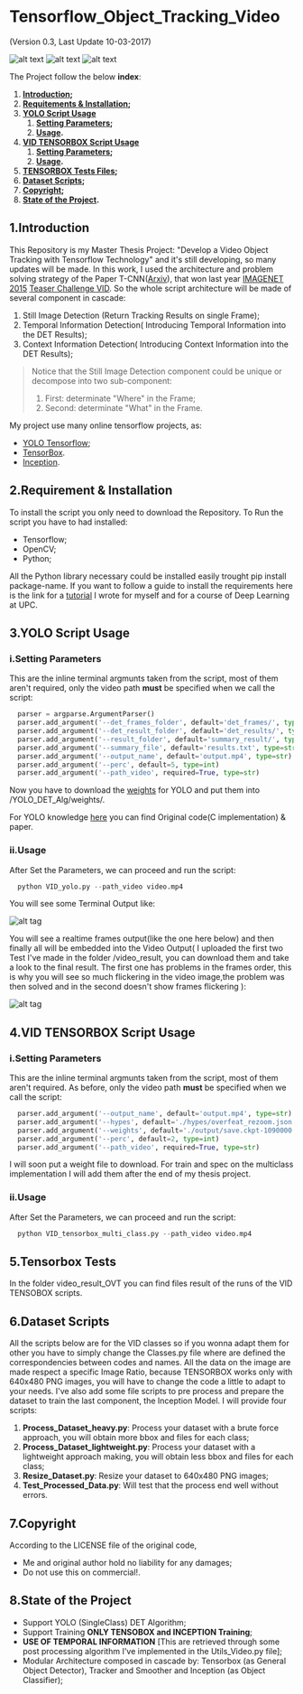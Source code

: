 # Tensorflow_Object_Tracking_Video

(Version 0.3, Last Update 10-03-2017)

![alt text](images/UPC_logo.png "Logo Title Text 1")
![alt text](images/BSC_logo.png "Logo Title Text 1")
![alt text](images/IGP_logo.png  "Logo Title Text 1")

The Project follow the below **index**:

1. **[Introduction](#1introduction);**
2. **[Requitements & Installation](#2requirement--installation);**
3. **[YOLO Script Usage](#3yolo-script-usage)**
      1. **[Setting Parameters](#isetting-parameters);**
      2. **[Usage](#iiusage).**
4. **[VID TENSORBOX Script Usage](#4vid-tensorbox-script-usage)**
      1. **[Setting Parameters](#isetting-parameters-2);**
      2. **[Usage](#iiusage-2).**
5. **[TENSORBOX Tests Files](#5tensorbox-tests);**
6. **[Dataset Scripts](#6dataset-script);**
7. **[Copyright](#7copyright);**
8. **[State of the Project](#8state-of-the-project).**


## 1.Introduction

This Repository is my Master Thesis Project: "Develop a Video Object Tracking with Tensorflow Technology" 
and it's still developing, so many updates will be made.
In this work, I used the architecture and problem solving strategy of the Paper T-CNN([Arxiv](http://arxiv.org/abs/1604.02532)), that won last year [IMAGENET 2015](http://image-net.org/) [Teaser Challenge VID](http://image-net.org/challenges/LSVRC/2015/results).
So the whole script architecture will be made of several component in cascade:
  1. Still Image Detection (Return Tracking Results on single Frame);
  2. Temporal Information Detection( Introducing Temporal Information into the DET Results);
  3. Context Information Detection( Introducing Context Information into the DET Results);

> Notice that the Still Image Detection component could be unique or decompose into two sub-component:
>  1. First: determinate "Where" in the Frame;
>  2. Second: determinate "What" in the Frame.

My project use many online tensorflow projects, as: 
  - [YOLO Tensorflow](https://github.com/gliese581gg/YOLO_tensorflow);
  - [TensorBox](https://github.com/Russell91/TensorBox).
  - [Inception](https://github.com/tensorflow/models/tree/master/inception).

## 2.Requirement & Installation
To install the script you only need to download the Repository.
To Run the script you have to had installed:
  - Tensorflow;
  - OpenCV;
  - Python;

All the Python library necessary could be installed easily trought pip install package-name.
If you want to follow a guide to install the requirements here is the link for a [tutorial](https://github.com/DrewNF/Build-Deep-Learning-Env-with-Tensorflow-Python-OpenCV) I wrote for myself and for a course of Deep Learning at UPC.

## 3.YOLO Script Usage
### i.Setting Parameters
  This are the inline terminal argmunts taken from the script, most of them aren't required, only the video path **must** be specified when we call the script:
        
  ```python      
    parser = argparse.ArgumentParser()
    parser.add_argument('--det_frames_folder', default='det_frames/', type=str)
    parser.add_argument('--det_result_folder', default='det_results/', type=str)
    parser.add_argument('--result_folder', default='summary_result/', type=str)
    parser.add_argument('--summary_file', default='results.txt', type=str)
    parser.add_argument('--output_name', default='output.mp4', type=str)
    parser.add_argument('--perc', default=5, type=int)
    parser.add_argument('--path_video', required=True, type=str)
  ```
  
  Now you have to download the [weights](https://drive.google.com/file/d/0B2JbaJSrWLpza08yS2FSUnV2dlE/view?usp=sharing ) for YOLO and put them into /YOLO_DET_Alg/weights/.
  
  For YOLO knowledge [here](http://pjreddie.com/darknet/yolo/) you can find Original code(C implementation) & paper.
  
### ii.Usage
  After Set the Parameters, we can proceed and run the script:
  
  ```python
    python VID_yolo.py --path_video video.mp4
  ```
You will see some Terminal Output like:

![alt tag](images/terminal_output_run.png)

You will see a realtime frames output(like the one here below) and then finally all will be embedded into the Video Output( I uploaded the first two Test I've made in the folder /video_result, you can download them and take a look to the final result.
The first one has problems in the frames order, this is why you will see so much flickering in the video image,the problem was then solved and in the second doesn't show frames flickering ):

![alt tag](images/DET_frame_example.jpg)

## 4.VID TENSORBOX Script Usage
### i.Setting Parameters
  This are the inline terminal argmunts taken from the script, most of them aren't required.
  As before, only the video path **must** be specified when we call the script:
        
  ```python      
    parser.add_argument('--output_name', default='output.mp4', type=str)
    parser.add_argument('--hypes', default='./hypes/overfeat_rezoom.json', type=str)
    parser.add_argument('--weights', default='./output/save.ckpt-1090000', type=str)
    parser.add_argument('--perc', default=2, type=int)
    parser.add_argument('--path_video', required=True, type=str)
  ```
  I will soon put a weight file to download.
  For train and spec on the multiclass implementation I will add them after the end of my thesis project.
  
### ii.Usage
  After Set the Parameters, we can proceed and run the script:
  
  ```python
    python VID_tensorbox_multi_class.py --path_video video.mp4
  ```  

## 5.Tensorbox Tests
  In the folder video_result_OVT you can find files result of the runs of the VID TENSOBOX scripts.
  
## 6.Dataset Scripts
  All the scripts below are for the VID classes so if you wonna adapt them for other you have to simply change the Classes.py file where are defined the correspondencies between codes and names. All the data on the image are made respect a specific Image Ratio, because TENSORBOX works only with 640x480 PNG images, you will have to change the code a little to adapt to your needs.
  I've also add some file scripts to pre process and prepare the dataset to train the last component, the Inception Model.
  I will provide four scripts:
  1. **Process_Dataset_heavy.py**: Process your dataset with a brute force approach, you will obtain more bbox and files for each class;
  2. **Process_Dataset_lightweight.py**: Process your dataset with a lightweight approach making, you will obtain less bbox and files for each class;
  3. **Resize_Dataset.py**: Resize your dataset to 640x480 PNG images;
  4. **Test_Processed_Data.py**: Will test that the process end well without errors.

## 7.Copyright

According to the LICENSE file of the original code,

  - Me and original author hold no liability for any damages;
  - Do not use this on commercial!.

## 8.State of the Project

  - Support YOLO (SingleClass) DET Algorithm;
  - Support Training **ONLY TENSOBOX and INCEPTION Training**;
  - **USE OF TEMPORAL INFORMATION** [This are retrieved through some post processing algorithm I've implemented in the Utils_Video.py file];
  - Modular Architecture composed in cascade by: Tensorbox (as General Object Detector), Tracker and Smoother and Inception (as Object Classifier);
